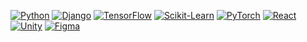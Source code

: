 <!-- ### Hi there 👋 -->

[![Python](https://img.shields.io/badge/python-0E1116?style=for-the-badge&logo=python)](https://github.com/thebugged)
[![Django](https://img.shields.io/badge/django-0E1116?style=for-the-badge&logo=django)](https://github.com/thebugged)
[![TensorFlow](https://img.shields.io/badge/tensorflow-0E1116?style=for-the-badge&logo=tensorflow)](https://github.com/thebugged)
[![Scikit-Learn](https://img.shields.io/badge/scikit--learn-0E1116?style=for-the-badge&logo=scikit-learn)](https://github.com/thebugged)
[![PyTorch](https://img.shields.io/badge/PyTorch-0E1116?style=for-the-badge&logo=pytorch)](https://github.com/thebugged)
[![React](https://img.shields.io/badge/react-0E1116?style=for-the-badge&logo=react)](https://github.com/thebugged)
[![Unity](https://img.shields.io/badge/Unity-0E1116?style=for-the-badge&logo=unity)](https://github.com/thebugged)
[![Figma](https://img.shields.io/badge/Figma-0E1116?style=for-the-badge&logo=figma)](https://github.com/thebugged)


<!--
**thebugged/thebugged** is a ✨ _special_ ✨ repository because its `README.md` (this file) appears on your GitHub profile.

Here are some ideas to get you started:

- 🔭 I’m currently working on ...
- 🌱 I’m currently learning ...
- 👯 I’m looking to collaborate on ...
- 🤔 I’m looking for help with ...
- 💬 Ask me about ...
- 📫 How to reach me: ...
- 😄 Pronouns: ...
- ⚡ Fun fact: ...
-->
